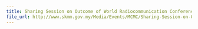 ```yaml
---
title: Sharing Session on Outcome of World Radiocommunication Conference 2015 and Formation of the National Preparatory Working Group for World Radiocommunication Conference 2019 (“NPWG-19”)
file_url: http://www.skmm.gov.my/Media/Events/MCMC/Sharing-Session-on-Outcome-of-World-Radiocommunica.aspx
---
```

